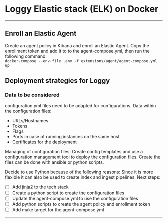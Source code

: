 # Loggy Elastic stack (ELK) on Docker

---

## Enroll an Elastic Agent

Create an agent policy in Kibana and enroll an Elastic Agent.
Copy the enrollment token and add it to to the agent-compose.yml, then run the following command:  
`docker-compose --env-file .env -f extensions/agent/agent-compose.yml up`

## Deployment strategies for Loggy

### Data to be considered

configuration.yml files need to be adapted for configurations.
Data within the configuration files:

- URLs/Hostnames
- Tokens
- Flags
- Ports in case of running instances on the same host
- Certificates for the deployment

Managing of configuration files:
Create config templates and use a configuration management tool to deploy the configuration files.
Create the files can be done with ansible or python scripts.

Decide to use Python because of the following reasons:
Since it is more flexible it can also be used to create index and ingest pipelines.
Next steps:

- [ ] Add jinja2 to the tech stack
- [ ] Create a python script to create the configuration files
- [ ] Update the agent-compose.yml to use the configuration files
- [ ] Add python scripts to create the agent policy and enrollment token
- [ ] Add make target for the agent-compose.yml

---
